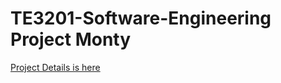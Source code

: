 # TE3201-Software-Engineering Project Monty

[Project Details is here](https://nus-te3201.github.io/2019/admin/te3201-admin.html#project)
